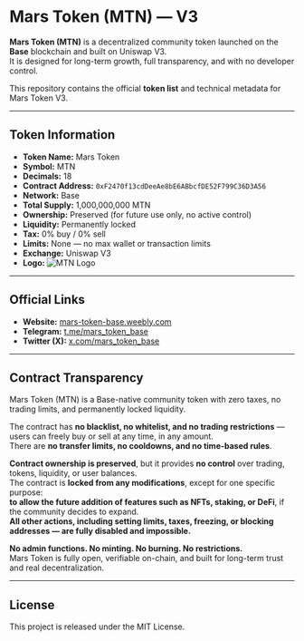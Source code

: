 # Mars Token (MTN) — V3

**Mars Token (MTN)** is a decentralized community token launched on the **Base** blockchain and built on Uniswap V3.  
It is designed for long-term growth, full transparency, and with no developer control.

This repository contains the official **token list** and technical metadata for Mars Token V3.

---

## Token Information

- **Token Name:** Mars Token  
- **Symbol:** MTN  
- **Decimals:** 18  
- **Contract Address:** `0xF2470f13cdDeeAe8bE6ABbcfDE52F799C36D3A56`  
- **Network:** Base  
- **Total Supply:** 1,000,000,000 MTN  
- **Ownership:** Preserved (for future use only, no active control)  
- **Liquidity:** Permanently locked  
- **Tax:** 0% buy / 0% sell  
- **Limits:** None — no max wallet or transaction limits  
- **Exchange:** Uniswap V3  
- **Logo:** ![MTN Logo](https://i.postimg.cc/8kHj9Kp9/IMG-5110.png)

---

## Official Links

- **Website:** [mars-token-base.weebly.com](https://mars-token-base.weebly.com)  
- **Telegram:** [t.me/mars_token_base](https://t.me/mars_token_base)  
- **Twitter (X):** [x.com/mars_token_base](https://x.com/mars_token_base)

---

## Contract Transparency

Mars Token (MTN) is a Base-native community token with zero taxes, no trading limits, and permanently locked liquidity.

The contract has **no blacklist, no whitelist, and no trading restrictions** — users can freely buy or sell at any time, in any amount.  
There are **no transfer limits, no cooldowns, and no time-based rules**.

**Contract ownership is preserved**, but it provides **no control** over trading, tokens, liquidity, or user balances.  
The contract is **locked from any modifications**, except for one specific purpose:  
**to allow the future addition of features such as NFTs, staking, or DeFi**, if the community decides to expand.  
**All other actions, including setting limits, taxes, freezing, or blocking addresses — are fully disabled and impossible.**

**No admin functions. No minting. No burning. No restrictions.**  
Mars Token is fully open, verifiable on-chain, and built for long-term trust and real decentralization.

---

## License

This project is released under the MIT License.
